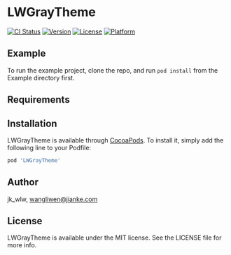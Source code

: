 # LWGrayTheme

[![CI Status](https://img.shields.io/travis/jk_wlw/LWGrayTheme.svg?style=flat)](https://travis-ci.org/jk_wlw/LWGrayTheme)
[![Version](https://img.shields.io/cocoapods/v/LWGrayTheme.svg?style=flat)](https://cocoapods.org/pods/LWGrayTheme)
[![License](https://img.shields.io/cocoapods/l/LWGrayTheme.svg?style=flat)](https://cocoapods.org/pods/LWGrayTheme)
[![Platform](https://img.shields.io/cocoapods/p/LWGrayTheme.svg?style=flat)](https://cocoapods.org/pods/LWGrayTheme)

## Example

To run the example project, clone the repo, and run `pod install` from the Example directory first.

## Requirements

## Installation

LWGrayTheme is available through [CocoaPods](https://cocoapods.org). To install
it, simply add the following line to your Podfile:

```ruby
pod 'LWGrayTheme'
```

## Author

jk_wlw, wangliwen@jianke.com

## License

LWGrayTheme is available under the MIT license. See the LICENSE file for more info.

